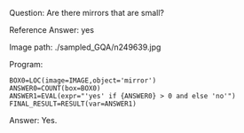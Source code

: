 Question: Are there mirrors that are small?

Reference Answer: yes

Image path: ./sampled_GQA/n249639.jpg

Program:

```
BOX0=LOC(image=IMAGE,object='mirror')
ANSWER0=COUNT(box=BOX0)
ANSWER1=EVAL(expr="'yes' if {ANSWER0} > 0 and else 'no'")
FINAL_RESULT=RESULT(var=ANSWER1)
```
Answer: Yes.

